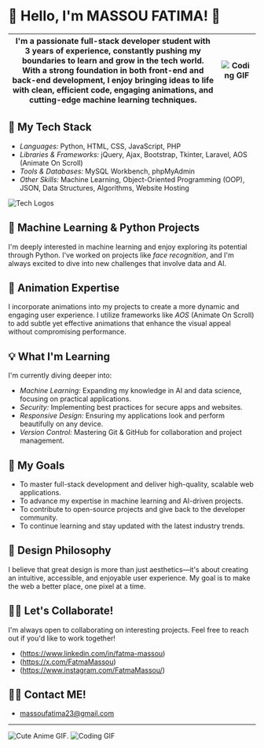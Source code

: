 
# 🌟 Hello, I'm MASSOU FATIMA! 🌟
| I'm a passionate full-stack developer student with 3 years of experience, constantly pushing my boundaries to learn and grow in the tech world. With a strong foundation in both front-end and back-end development, I enjoy bringing ideas to life with clean, efficient code, engaging animations, and cutting-edge machine learning techniques.                              | ![Coding GIF](https://i.giphy.com/media/v1.Y2lkPTc5MGI3NjExaXVrd3gyNmxzb2hzNnV1NWUwbXdwY3JxbGdtOXprZGVqaDZiOTcyOSZlcD12MV9pbnRlcm5hbF9naWZfYnlfaWQmY3Q9Zw/m6Gkz5AVTo7o4/giphy.gif)  |
|-------------------|-------------------------------------------|


## 🔧 My Tech Stack
- *Languages:* Python, HTML, CSS, JavaScript, PHP
- *Libraries & Frameworks:* jQuery, Ajax, Bootstrap, Tkinter, Laravel, AOS (Animate On Scroll)
- *Tools & Databases:* MySQL Workbench, phpMyAdmin
- *Other Skills:* Machine Learning, Object-Oriented Programming (OOP), JSON, Data Structures, Algorithms, Website Hosting

![Tech Logos](https://skillicons.dev/icons?i=python,html,css,js,php,jquery,bootstrap,laravel,mysql,git&theme=light)

## 🤖 Machine Learning & Python Projects
I'm deeply interested in machine learning and enjoy exploring its potential through Python. I've worked on projects like *face recognition*, and I'm always excited to dive into new challenges that involve data and AI.

## 🎨 Animation Expertise
I incorporate animations into my projects to create a more dynamic and engaging user experience. I utilize frameworks like *AOS* (Animate On Scroll) to add subtle yet effective animations that enhance the visual appeal without compromising performance.

## 💡 What I'm Learning
I'm currently diving deeper into:
- *Machine Learning:* Expanding my knowledge in AI and data science, focusing on practical applications.
- *Security:* Implementing best practices for secure apps and websites.
- *Responsive Design:* Ensuring my applications look and perform beautifully on any device.
- *Version Control:* Mastering Git & GitHub for collaboration and project management.
## 🎯 My Goals
- To master full-stack development and deliver high-quality, scalable web applications.
- To advance my expertise in machine learning and AI-driven projects.
- To contribute to open-source projects and give back to the developer community.
- To continue learning and stay updated with the latest industry trends.

## 🎨 Design Philosophy
I believe that great design is more than just aesthetics—it's about creating an intuitive, accessible, and enjoyable user experience. My goal is to make the web a better place, one pixel at a time.

## 👩‍💻 Let's Collaborate!
I'm always open to collaborating on interesting projects. Feel free to reach out if you'd like to work together!

- (https://www.linkedin.com/in/fatma-massou)
- (https://x.com/FatmaMassou)
- (https://www.instagram.com/FatmaMassou/)

## 👩‍💻 Contact ME!
- massoufatima23@gmail.com
---

![Cute Anime GIF](https://i.giphy.com/media/v1.Y2lkPTc5MGI3NjExejgxbmFzOWJ0bTAyanRhbGVoenN4dmZ2bzkzNTRrcTZ2bnpqYXo5biZlcD12MV9pbnRlcm5hbF9naWZfYnlfaWQmY3Q9Zw/uB2szZH5JSIU0/giphy.gif).
![Coding GIF](https://i.giphy.com/media/v1.Y2lkPTc5MGI3NjExZXBsYzM5a3IwcTF3Z2p0cXlidm80dnYxazBsNm9ndzVubTNrdnBhYiZlcD12MV9pbnRlcm5hbF9naWZfYnlfaWQmY3Q9Zw/qR1fIvTV6hN16/giphy.gif)
